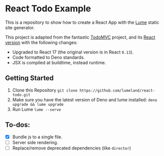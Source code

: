 # React Todo Example

This is a repository to show how to create a React App with the
[Lume](https://github.com/lumeland/lume) static site generator.

This project is adapted from the fantastic [TodoMVC](https://todomvc.com/)
project, and its
[React version](https://github.com/tastejs/todomvc/tree/master/examples/react)
with the following changes:

- Upgraded to React 17 (the original version is in React `0.13`).
- Code formatted to Deno standards.
- JSX is compiled at buildtime, instead runtime.

## Getting Started

1. Clone this Repository `git clone https://github.com/lumeland/react-todo.git`
2. Make sure you have the latest version of Deno and lume installed:
   `deno upgrade && lume upgrade`
3. Run Lume `lume --serve`

## To-dos:

- [x] Bundle js to a single file.
- [ ] Server side rendering.
- [ ] Replace/remove deprecated dependencies (like `director`)
